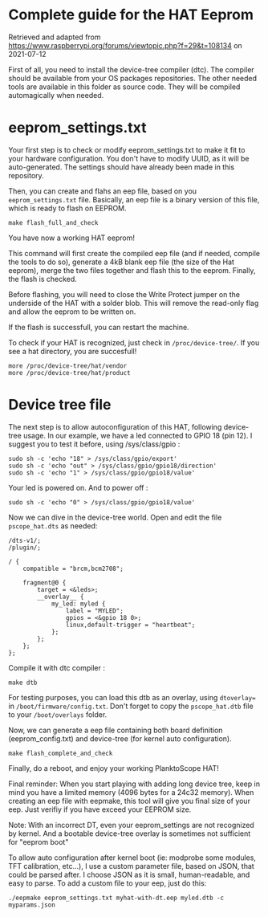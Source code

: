 # Complete guide for the HAT Eeprom
Retrieved and adapted from https://www.raspberrypi.org/forums/viewtopic.php?f=29&t=108134 on 2021-07-12


First of all, you need to install the device-tree compiler (dtc). The compiler should be available from your OS packages repositories. The other needed tools are available in this folder as source code. They will be compiled automagically when needed.

# eeprom_settings.txt
Your first step is to check or modify eeprom_settings.txt to make it fit to your hardware configuration. You don't have to modify UUID, as it will be auto-generated. The settings should have already been made in this repository.

Then, you can create and flahs an eep file, based on you `eeprom_settings.txt` file. Basically, an eep file is a binary version of this file, which is ready to flash on EEPROM.

```
make flash_full_and_check
```

You have now a working HAT eeprom!

This command will first create the compiled eep file (and if needed, compile the tools to do so), generate a 4kB blank eep file (the size of the Hat eeprom), merge the two files together and flash this to the eeprom. Finally, the flash is checked.

Before flashing, you will need to close the Write Protect jumper on the underside of the HAT with a solder blob. This will remove the read-only flag and allow the eeprom to be written on.

If the flash is successfull, you can restart the machine.

To check if your HAT is recognized, just check in `/proc/device-tree/`. If you see a hat directory, you are succesfull!

```
more /proc/device-tree/hat/vendor
more /proc/device-tree/hat/product
```

# Device tree file
The next step is to allow autoconfiguration of this HAT, following device-tree usage. In our example, we have a led connected to GPIO 18 (pin 12). I suggest you to test it before, using /sys/class/gpio :

```
sudo sh -c 'echo "18" > /sys/class/gpio/export'
sudo sh -c 'echo "out" > /sys/class/gpio/gpio18/direction'
sudo sh -c 'echo "1" > /sys/class/gpio/gpio18/value'
```

Your led is powered on. And to power off :

```
sudo sh -c 'echo "0" > /sys/class/gpio/gpio18/value'
```

Now we can dive in the device-tree world. Open and edit the file `pscope_hat.dts` as needed:

```
/dts-v1/;
/plugin/;

/ {
    compatible = "brcm,bcm2708";

    fragment@0 {
        target = <&leds>;
        __overlay__ {
            my_led: myled {
                label = "MYLED";
                gpios = <&gpio 18 0>;
                linux,default-trigger = "heartbeat";
            };
        };
    };
};
```

Compile it with dtc compiler :

```
make dtb
```

For testing purposes, you can load this dtb as an overlay, using `dtoverlay=` in `/boot/firmware/config.txt`. Don't forget to copy the `pscope_hat.dtb` file to your `/boot/overlays` folder.

Now, we can generate a eep file containing both board definition (eeprom_config.txt) and device-tree (for kernel auto configuration).

```
make flash_complete_and_check
```

Finally, do a reboot, and enjoy your working PlanktoScope HAT!


Final reminder: When you start playing with adding long device tree, keep in mind you have a limited memory (4096 bytes for a 24c32 memory). When creating an eep file with eepmake, this tool will give you final size of your eep. Just verifiy if you have exceed your EEPROM size.

Note: With an incorrect DT, even your eeprom_settings are not recognized by kernel. And a bootable device-tree overlay is sometimes not sufficient for "eeprom boot"

To allow auto configuration after kernel boot (ie: modprobe some modules, TFT calibration, etc...), I use a custom parameter file, based on JSON, that could be parsed after. I choose JSON as it is small, human-readable, and easy to parse.
To add a custom file to your eep, just do this:

```
./eepmake eeprom_settings.txt myhat-with-dt.eep myled.dtb -c myparams.json
```
